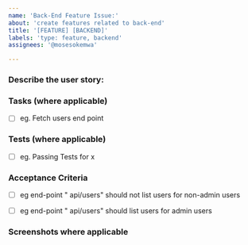 ```yaml
---
name: 'Back-End Feature Issue:'
about: 'create features related to back-end'
title: '[FEATURE] [BACKEND]'
labels: 'type: feature, backend'
assignees: '@mosesokemwa'

---
```


### Describe the user story:
<!-- eg Admin should be able to delete single or multiple users so that it is easy to manage users.  -->

### Tasks (where applicable)
<!-- Please describe back-end tasks needed to accomplisd this-->
- [ ]  eg. Fetch users end point



### Tests (where applicable)
<!-- Please describe tests-->
- [ ]  eg. Passing Tests for x


### Acceptance Criteria
<!-- Detailed checlist of acceptance criteria  -->
- [ ] eg end-point  " api/users" should not list users  for non-admin users
- [ ] eg end-point  " api/users" should list users for admin users





### Screenshots where applicable
